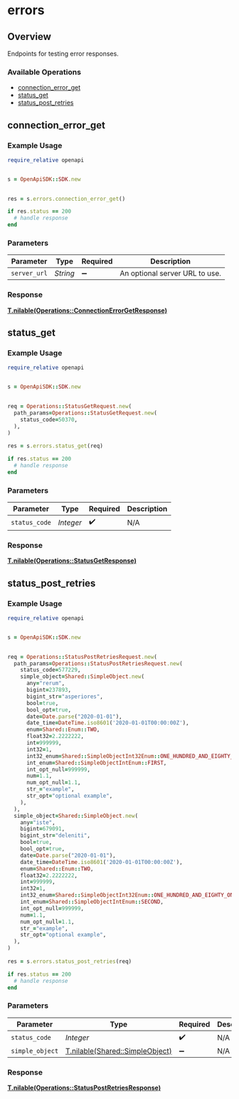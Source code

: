 # errors

## Overview

Endpoints for testing error responses.

### Available Operations

* [connection_error_get](#connection_error_get)
* [status_get](#status_get)
* [status_post_retries](#status_post_retries)

## connection_error_get

### Example Usage

```ruby
require_relative openapi


s = OpenApiSDK::SDK.new

    
res = s.errors.connection_error_get()

if res.status == 200
  # handle response
end

```

### Parameters

| Parameter                      | Type                           | Required                       | Description                    |
| ------------------------------ | ------------------------------ | ------------------------------ | ------------------------------ |
| `server_url`                   | *String*                       | :heavy_minus_sign:             | An optional server URL to use. |


### Response

**[T.nilable(Operations::ConnectionErrorGetResponse)](../../models/operations/connectionerrorgetresponse.md)**


## status_get

### Example Usage

```ruby
require_relative openapi


s = OpenApiSDK::SDK.new

   
req = Operations::StatusGetRequest.new(
  path_params=Operations::StatusGetRequest.new(
    status_code=50370,
  ),
)
    
res = s.errors.status_get(req)

if res.status == 200
  # handle response
end

```

### Parameters

| Parameter          | Type               | Required           | Description        |
| ------------------ | ------------------ | ------------------ | ------------------ |
| `status_code`      | *Integer*          | :heavy_check_mark: | N/A                |


### Response

**[T.nilable(Operations::StatusGetResponse)](../../models/operations/statusgetresponse.md)**


## status_post_retries

### Example Usage

```ruby
require_relative openapi


s = OpenApiSDK::SDK.new

   
req = Operations::StatusPostRetriesRequest.new(
  path_params=Operations::StatusPostRetriesRequest.new(
    status_code=577229,
    simple_object=Shared::SimpleObject.new(
      any="rerum",
      bigint=237893,
      bigint_str="asperiores",
      bool=true,
      bool_opt=true,
      date=Date.parse("2020-01-01"),
      date_time=DateTime.iso8601('2020-01-01T00:00:00Z'),
      enum=Shared::Enum::TWO,
      float32=2.2222222,
      int=999999,
      int32=1,
      int32_enum=Shared::SimpleObjectInt32Enum::ONE_HUNDRED_AND_EIGHTY_ONE,
      int_enum=Shared::SimpleObjectIntEnum::FIRST,
      int_opt_null=999999,
      num=1.1,
      num_opt_null=1.1,
      str_="example",
      str_opt="optional example",
    ),
  ),
  simple_object=Shared::SimpleObject.new(
    any="iste",
    bigint=679091,
    bigint_str="deleniti",
    bool=true,
    bool_opt=true,
    date=Date.parse("2020-01-01"),
    date_time=DateTime.iso8601('2020-01-01T00:00:00Z'),
    enum=Shared::Enum::TWO,
    float32=2.2222222,
    int=999999,
    int32=1,
    int32_enum=Shared::SimpleObjectInt32Enum::ONE_HUNDRED_AND_EIGHTY_ONE,
    int_enum=Shared::SimpleObjectIntEnum::SECOND,
    int_opt_null=999999,
    num=1.1,
    num_opt_null=1.1,
    str_="example",
    str_opt="optional example",
  ),
)
    
res = s.errors.status_post_retries(req)

if res.status == 200
  # handle response
end

```

### Parameters

| Parameter                                                              | Type                                                                   | Required                                                               | Description                                                            |
| ---------------------------------------------------------------------- | ---------------------------------------------------------------------- | ---------------------------------------------------------------------- | ---------------------------------------------------------------------- |
| `status_code`                                                          | *Integer*                                                              | :heavy_check_mark:                                                     | N/A                                                                    |
| `simple_object`                                                        | [T.nilable(Shared::SimpleObject)](../../models/shared/simpleobject.md) | :heavy_minus_sign:                                                     | N/A                                                                    |


### Response

**[T.nilable(Operations::StatusPostRetriesResponse)](../../models/operations/statuspostretriesresponse.md)**

